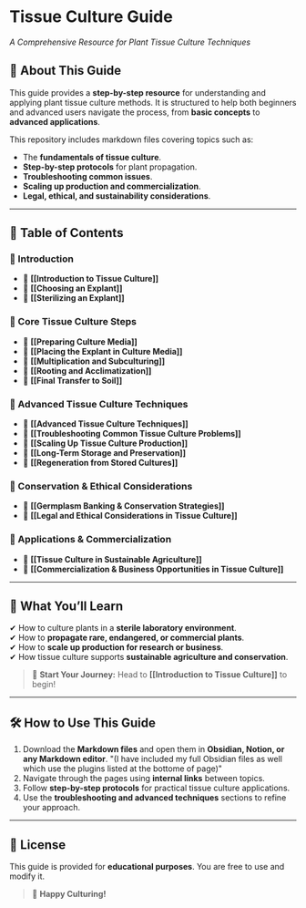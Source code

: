 # **Tissue Culture Guide**
_A Comprehensive Resource for Plant Tissue Culture Techniques_

## **📖 About This Guide**
This guide provides a **step-by-step resource** for understanding and applying plant tissue culture methods. It is structured to help both beginners and advanced users navigate the process, from **basic concepts** to **advanced applications**.

This repository includes markdown files covering topics such as:
- The **fundamentals of tissue culture**.
- **Step-by-step protocols** for plant propagation.
- **Troubleshooting common issues**.
- **Scaling up production and commercialization**.
- **Legal, ethical, and sustainability considerations**.

---

## **📂 Table of Contents**
### **🔹 Introduction**
- 📌 **[[Introduction to Tissue Culture]]**
- 📌 **[[Choosing an Explant]]**
- 📌 **[[Sterilizing an Explant]]**

### **🔹 Core Tissue Culture Steps**
- 📌 **[[Preparing Culture Media]]**
- 📌 **[[Placing the Explant in Culture Media]]**
- 📌 **[[Multiplication and Subculturing]]**
- 📌 **[[Rooting and Acclimatization]]**
- 📌 **[[Final Transfer to Soil]]**

### **🔹 Advanced Tissue Culture Techniques**
- 📌 **[[Advanced Tissue Culture Techniques]]**
- 📌 **[[Troubleshooting Common Tissue Culture Problems]]**
- 📌 **[[Scaling Up Tissue Culture Production]]**
- 📌 **[[Long-Term Storage and Preservation]]**
- 📌 **[[Regeneration from Stored Cultures]]**

### **🔹 Conservation & Ethical Considerations**
- 📌 **[[Germplasm Banking & Conservation Strategies]]**
- 📌 **[[Legal and Ethical Considerations in Tissue Culture]]**

### **🔹 Applications & Commercialization**
- 📌 **[[Tissue Culture in Sustainable Agriculture]]**
- 📌 **[[Commercialization & Business Opportunities in Tissue Culture]]**

---

## **🔬 What You’ll Learn**
✔ How to culture plants in a **sterile laboratory environment**.  
✔ How to **propagate rare, endangered, or commercial plants**.  
✔ How to **scale up production for research or business**.  
✔ How tissue culture supports **sustainable agriculture and conservation**.  

> 🚀 **Start Your Journey:** Head to **[[Introduction to Tissue Culture]]** to begin!

---

## **🛠 How to Use This Guide**
1. Download the **Markdown files** and open them in **Obsidian, Notion, or any Markdown editor**.
    "(I have included my full Obsidian files as well which use the plugins listed at the bottome of page)"
2. Navigate through the pages using **internal links** between topics.
3. Follow **step-by-step protocols** for practical tissue culture applications.
4. Use the **troubleshooting and advanced techniques** sections to refine your approach.

---

## **📜 License**
This guide is provided for **educational purposes**. You are free to use and modify it.

> 🌱 **Happy Culturing!**
